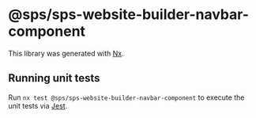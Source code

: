 # @sps/sps-website-builder-navbar-component

This library was generated with [Nx](https://nx.dev).

## Running unit tests

Run `nx test @sps/sps-website-builder-navbar-component` to execute the unit tests via [Jest](https://jestjs.io).
